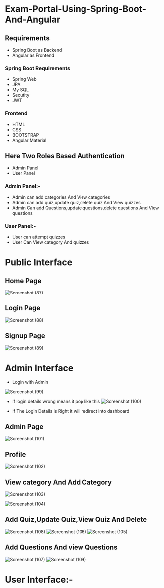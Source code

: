 # Exam-Portal-Using-Spring-Boot-And-Angular
## Requirements
* Spring Boot as Backend
* Angular as Frontend
### Spring Boot Requirements
* Spring Web
* JPA
* My SQL
* Secutity
* JWT
### Frontend
* HTML
* CSS
* BOOTSTRAP
* Angular Material

## Here Two Roles Based Authentication
* Admin Panel
* User Panel
### Admin Panel:- 
* Admin can add categories And View categories
* Admin can add quiz,update quiz,delete quiz And View quizzes 
* Admin Can add Questions,update questions,delete questions And View questions
### User Panel:-
* User can attempt quizzes
* User Can View category And quizzes
##
# Public Interface

## Home Page
![Screenshot (87)](https://user-images.githubusercontent.com/80576654/171617123-7be068a0-7949-4612-8238-705018269b9e.png)

## Login Page
![Screenshot (88)](https://user-images.githubusercontent.com/80576654/171617153-f9dbcf1f-24ae-4ce8-9436-b0c7751a2ae9.png)

## Signup Page
![Screenshot (89)](https://user-images.githubusercontent.com/80576654/171617204-6920539a-5148-4d80-a21b-5de429608335.png)

##
# Admin Interface
* Login with Admin

![Screenshot (99)](https://user-images.githubusercontent.com/80576654/171617848-314261a2-8aa2-4f29-a17a-6a23c54152e3.png)

* If login details wrong means it pop like this
![Screenshot (100)](https://user-images.githubusercontent.com/80576654/171617957-7cfee502-2c3f-42ca-961c-130167b6b015.png)

* If The Login Details is Right it will redirect into dashboard
## Admin Page

![Screenshot (101)](https://user-images.githubusercontent.com/80576654/171618060-65fc2767-349f-4e71-94c1-50f61b64e1fd.png)

## Profile
![Screenshot (102)](https://user-images.githubusercontent.com/80576654/171618134-7958bb25-a3aa-41d1-a467-a6bfcd93a9f6.png)


## View category And Add Category
![Screenshot (103)](https://user-images.githubusercontent.com/80576654/171618167-5fbc13ad-9b39-4b44-b095-3001c26ec843.png)

![Screenshot (104)](https://user-images.githubusercontent.com/80576654/171618211-99c1ad41-9e24-48e7-a6b4-9b5cbe628c24.png)

## Add Quiz,Update Quiz,View Quiz And Delete

![Screenshot (108)](https://user-images.githubusercontent.com/80576654/171618394-f5a3dd95-a7e0-4c82-ba38-ac75972f12a0.png)
![Screenshot (106)](https://user-images.githubusercontent.com/80576654/171618433-45a3fff3-19cb-414e-ba21-8701add9ea53.png)
![Screenshot (105)](https://user-images.githubusercontent.com/80576654/171618458-6d504902-013c-42c3-b2d5-d98fc102be56.png)


## Add Questions And view Questions
![Screenshot (107)](https://user-images.githubusercontent.com/80576654/171618498-c6be7868-154c-46e1-97fd-fdc25efd6f58.png)
![Screenshot (109)](https://user-images.githubusercontent.com/80576654/171618601-3402a270-99a2-4ae3-9336-ee078e12a349.png)

##

# User Interface:-
